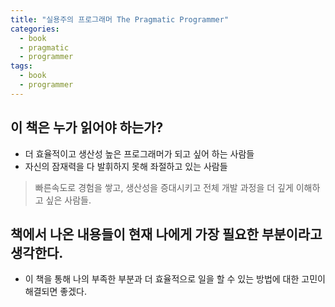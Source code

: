 ```yaml
---
title: "실용주의 프로그래머 The Pragmatic Programmer"
categories:
  - book
  - pragmatic
  - programmer
tags:
  - book
  - programmer
---
```




## 이 책은 누가 읽어야 하는가?
- 더 효율적이고 생산성 높은 프로그래머가 되고 싶어 하는 사람들
- 자신의 잠재력을 다 발휘하지 못해 좌절하고 있는 사람들

> 빠른속도로 경험을 쌓고, 생산성을 증대시키고 전체 개발 과정을 더 깊게 이해하고 싶은 사람들.

## 책에서 나온 내용들이 현재 나에게 가장 필요한 부분이라고 생각한다.
- 이 책을 통해 나의 부족한 부분과 더 효율적으로 일을 할 수 있는 방법에 대한 고민이 해결되면 좋겠다.

<br>
<br>
